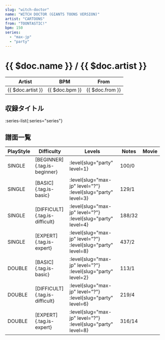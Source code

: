 ```yaml
---
slug: "witch-doctor"
name: "WITCH DOCTOR (GIANTS TOONS VERSION)"
artist: "CARTOONS"
from: "TOONTASTIC!"
bpm: 150
series:
  - "max-jp"
  - "party"
---
```


# {{ $doc.name }} / {{ $doc.artist }}

|Artist|BPM|From|
|------|---|----|
|{{ $doc.artist }}|{{ $doc.bpm }}|{{ $doc.from }}|

## 収録タイトル

:series-list{:series="series"}

## 譜面一覧

|PlayStyle|Difficulty|Levels|Notes|Movie|
|---------|----------|------|-----|-----|
|SINGLE|[BEGINNER]{.tag.is-beginner}|:level{slug="party" level=1}|100/0||
|SINGLE|[BASIC]{.tag.is-basic}|:level{slug="max-jp" level="?"} :level{slug="party" level=3}|129/1||
|SINGLE|[DIFFICULT]{.tag.is-difficult}|:level{slug="max-jp" level="?"} :level{slug="party" level=4}|188/32||
|SINGLE|[EXPERT]{.tag.is-expert}|:level{slug="max-jp" level="?"} :level{slug="party" level=8}|437/2||
|DOUBLE|[BASIC]{.tag.is-basic}|:level{slug="max-jp" level="?"} :level{slug="party" level=2}|113/1||
|DOUBLE|[DIFFICULT]{.tag.is-difficult}|:level{slug="max-jp" level="?"} :level{slug="party" level=6}|219/4||
|DOUBLE|[EXPERT]{.tag.is-expert}|:level{slug="max-jp" level="?"} :level{slug="party" level=8}|316/14||
